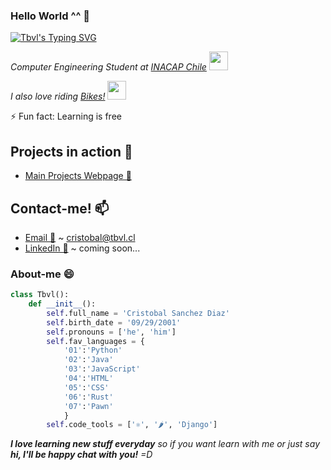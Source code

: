 ### Hello World ^^ 👋
[![Tbvl's Typing SVG](https://readme-typing-svg.demolab.com?font=Comic+Sans+MS&weight=200&size=18&duration=3500&pause=1000&color=2DA7BA&background=0B0B0B00&width=435&lines=~+Tbvl;-+Hungry+for+knowledge)](https://git.io/typing-svg)
<p><em>
Computer Engineering Student at <a href="https://inacap.cl">INACAP Chile</a> <img src="https://media3.giphy.com/media/1oBwBVLGoLteCP2kyD/giphy.gif" width="30">

    
I also love riding <a href="https://en.wikipedia.org/wiki/Motorcycle">Bikes!</a> <img src="https://media4.giphy.com/media/3oz8xwsGcaZWWB8KyY/giphy.gif" width="30"> 
</em></p>
⚡ Fun fact: Learning is free


## Projects in action 🤔

- [Main Projects Webpage 🌱](https://projects.tbvl.cl)

## Contact-me! 📫

- [Email 📧](mailto:cristobal@tbvl.cl) ~ cristobal@tbvl.cl
- [LinkedIn 🔗](https://linkedin.com) ~ coming soon...


### About-me  😄

```python
class Tbvl():
    def __init__():
        self.full_name = 'Cristobal Sanchez Diaz'
        self.birth_date = '09/29/2001'
        self.pronouns = ['he', 'him']
        self.fav_languages = {
            '01':'Python'
            '02':'Java'
            '03':'JavaScript'
            '04':'HTML'
            '05':'CSS'
            '06':'Rust'
            '07':'Pawn'
            }
        self.code_tools = ['⚛️', '🌶️', 'Django']

```

<em><b>I love learning new stuff everyday</b> so if you want learn with me or just say <b>hi, I'll be happy chat with you!</b> =D</em>

<!--
**Tobvl/Tobvl** is a ✨ _special_ ✨ repository because its `README.md` (this file) appears on your GitHub profile.

Here are some ideas to get you started:

- 🔭 I’m currently working on ...
- 🌱 I’m currently learning ...
- 👯 I’m looking to collaborate on ...
- 🤔 I’m looking for help with ...
- 💬 Ask me about ...
- 📫 How to reach me: ...
- 😄 Pronouns: ...
- 
-->
